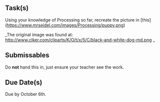Task(s)
-------
Using your knowledge of Processing so far, recreate the picture in [this] (https://www.mrseidel.com/images/Processing/puppy.png)

_The original image was found at: http://www.clker.com/cliparts/K/O/t/x/5/C/black-and-white-dog-md.png _

Submissables
------------
Do **not** hand this in, just ensure your teacher see the work.

Due Date(s)
----------
Due by October 6th.